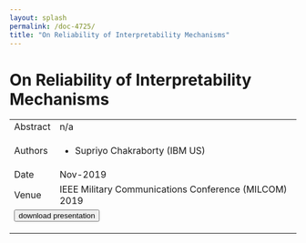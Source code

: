 ```yaml
---
layout: splash
permalink: /doc-4725/
title: "On Reliability of Interpretability Mechanisms"
---
```


# On Reliability of Interpretability Mechanisms

<table>
    <tbody>
    <tr>
        <td>Abstract</td>
        <td>n/a</td>
    </tr>
    <tr>
        <td>Authors</td>
        <td>
            <ul>
                <li>Supriyo Chakraborty (IBM US)</li>
            </ul>
        </td>
    </tr>
    <tr>
        <td>Date</td>
        <td>Nov-2019</td>
    </tr>
    <tr>
        <td>Venue</td>
        <td>IEEE Military Communications Conference (MILCOM) 2019</td>
    </tr>
        <tr>
            <td colspan="2">
                <form method="get" action="https://dais-ita.org/sites/default/files/4586_slides.pdf">
                    <button type="submit">download presentation</button>
                </form>
            </td>
        </tr>
    </tbody>
</table>
